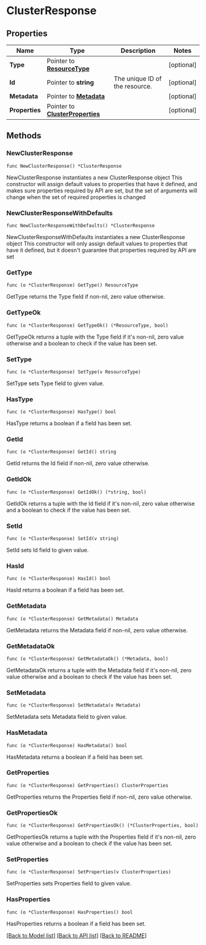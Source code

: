 # ClusterResponse

## Properties

Name | Type | Description | Notes
------------ | ------------- | ------------- | -------------
**Type** | Pointer to [**ResourceType**](ResourceType.md) |  | [optional] 
**Id** | Pointer to **string** | The unique ID of the resource. | [optional] 
**Metadata** | Pointer to [**Metadata**](Metadata.md) |  | [optional] 
**Properties** | Pointer to [**ClusterProperties**](ClusterProperties.md) |  | [optional] 

## Methods

### NewClusterResponse

`func NewClusterResponse() *ClusterResponse`

NewClusterResponse instantiates a new ClusterResponse object
This constructor will assign default values to properties that have it defined,
and makes sure properties required by API are set, but the set of arguments
will change when the set of required properties is changed

### NewClusterResponseWithDefaults

`func NewClusterResponseWithDefaults() *ClusterResponse`

NewClusterResponseWithDefaults instantiates a new ClusterResponse object
This constructor will only assign default values to properties that have it defined,
but it doesn't guarantee that properties required by API are set

### GetType

`func (o *ClusterResponse) GetType() ResourceType`

GetType returns the Type field if non-nil, zero value otherwise.

### GetTypeOk

`func (o *ClusterResponse) GetTypeOk() (*ResourceType, bool)`

GetTypeOk returns a tuple with the Type field if it's non-nil, zero value otherwise
and a boolean to check if the value has been set.

### SetType

`func (o *ClusterResponse) SetType(v ResourceType)`

SetType sets Type field to given value.

### HasType

`func (o *ClusterResponse) HasType() bool`

HasType returns a boolean if a field has been set.

### GetId

`func (o *ClusterResponse) GetId() string`

GetId returns the Id field if non-nil, zero value otherwise.

### GetIdOk

`func (o *ClusterResponse) GetIdOk() (*string, bool)`

GetIdOk returns a tuple with the Id field if it's non-nil, zero value otherwise
and a boolean to check if the value has been set.

### SetId

`func (o *ClusterResponse) SetId(v string)`

SetId sets Id field to given value.

### HasId

`func (o *ClusterResponse) HasId() bool`

HasId returns a boolean if a field has been set.

### GetMetadata

`func (o *ClusterResponse) GetMetadata() Metadata`

GetMetadata returns the Metadata field if non-nil, zero value otherwise.

### GetMetadataOk

`func (o *ClusterResponse) GetMetadataOk() (*Metadata, bool)`

GetMetadataOk returns a tuple with the Metadata field if it's non-nil, zero value otherwise
and a boolean to check if the value has been set.

### SetMetadata

`func (o *ClusterResponse) SetMetadata(v Metadata)`

SetMetadata sets Metadata field to given value.

### HasMetadata

`func (o *ClusterResponse) HasMetadata() bool`

HasMetadata returns a boolean if a field has been set.

### GetProperties

`func (o *ClusterResponse) GetProperties() ClusterProperties`

GetProperties returns the Properties field if non-nil, zero value otherwise.

### GetPropertiesOk

`func (o *ClusterResponse) GetPropertiesOk() (*ClusterProperties, bool)`

GetPropertiesOk returns a tuple with the Properties field if it's non-nil, zero value otherwise
and a boolean to check if the value has been set.

### SetProperties

`func (o *ClusterResponse) SetProperties(v ClusterProperties)`

SetProperties sets Properties field to given value.

### HasProperties

`func (o *ClusterResponse) HasProperties() bool`

HasProperties returns a boolean if a field has been set.


[[Back to Model list]](../README.md#documentation-for-models) [[Back to API list]](../README.md#documentation-for-api-endpoints) [[Back to README]](../README.md)



